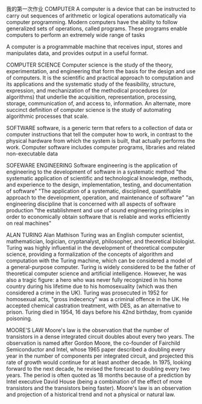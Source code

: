 我的第一次作业
COMPUTER
A computer is a device that can be instructed to carry out sequences of arithmetic or logical operations automatically via computer programming. Modern computers have the ability to follow generalized sets of operations, called programs. These programs enable computers to perform an extremely wide range of tasks

A computer is a programmable machine that receives input, stores and manipulates data, and provides output in a useful format.

COMPUTER SCIENCE
Computer science is the study of the theory, experimentation, and engineering that form the basis for the design and use of computers. It is the scientific and practical approach to computation and its applications and the systematic study of the feasibility, structure, expression, and mechanization of the methodical procedures (or algorithms) that underlie the acquisition, representation, processing, storage, communication of, and access to, information. An alternate, more succinct definition of computer science is the study of automating algorithmic processes that scale.

SOFTWARE
software, is a generic term that refers to a collection of data or computer instructions that tell the computer how to work, in contrast to the physical hardware from which the system is built, that actually performs the work.
Computer software includes computer programs, libraries and related non-executable data

SOFEWARE ENGINEERING
Software engineering is the application of engineering to the development of software in a systematic method
"the systematic application of scientific and technological knowledge, methods, and experience to the design, implementation, testing, and documentation of software"
"The application of a systematic, disciplined, quantifiable approach to the development, operation, and maintenance of software"
"an engineering discipline that is concerned with all aspects of software production
"the establishment and use of sound engineering principles in order to economically obtain software that is reliable and works efficiently on real machines"

ALAN TURING
Alan Mathison Turing was an English computer scientist, mathematician, logician, cryptanalyst, philosopher, and theoretical biologist. Turing was highly influential in the development of theoretical computer science, providing a formalization of the concepts of algorithm and computation with the Turing machine, which can be considered a model of a general-purpose computer. Turing is widely considered to be the father of theoretical computer science and artificial intelligence. However, he was also a tragic figure: a hero who was never fully recognized in his home country during his lifetime due to his homosexuality (which was then considered a crime in the UK). Turing was prosecuted in 1952 for homosexual acts, "gross indecency" was a criminal offence in the UK. He accepted chemical castration treatment, with DES, as an alternative to prison. Turing died in 1954, 16 days before his 42nd birthday, from cyanide poisoning.

MOORE’S LAW
Moore's law is the observation that the number of transistors in a dense integrated circuit doubles about every two years. The observation is named after Gordon Moore, the co-founder of Fairchild Semiconductor and Intel, whose 1965 paper described a doubling every year in the number of components per integrated circuit, and projected this rate of growth would continue for at least another decade. In 1975, looking forward to the next decade, he revised the forecast to doubling every two years. The period is often quoted as 18 months because of a prediction by Intel executive David House (being a combination of the effect of more transistors and the transistors being faster).
Moore's law is an observation and projection of a historical trend and not a physical or natural law.
